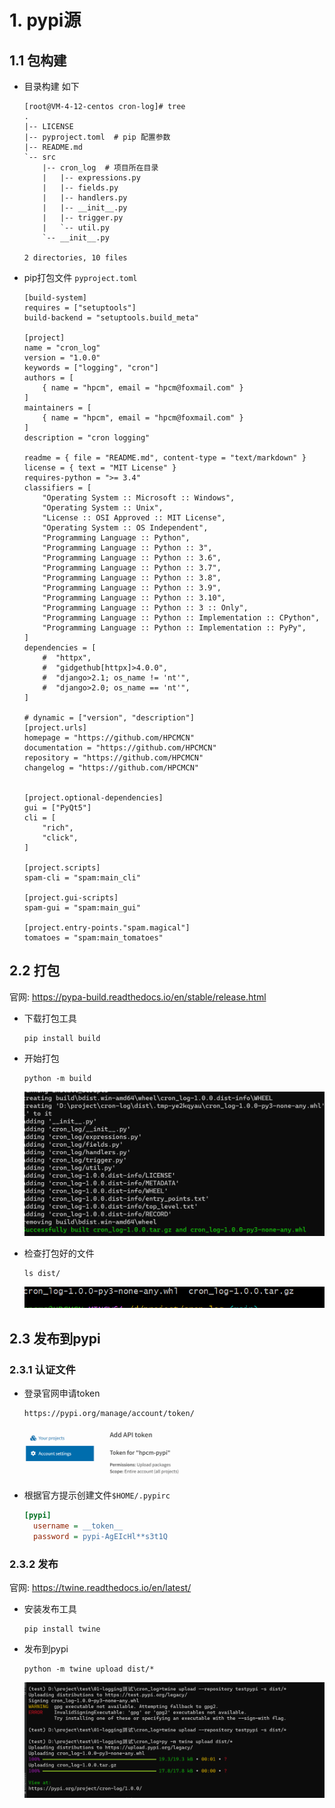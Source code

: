 # 1. pypi源

## 1.1 包构建

* 目录构建 如下

  ```shell
  [root@VM-4-12-centos cron-log]# tree
  .
  |-- LICENSE
  |-- pyproject.toml  # pip 配置参数
  |-- README.md
  `-- src
      |-- cron_log  # 项目所在目录
      |   |-- expressions.py
      |   |-- fields.py
      |   |-- handlers.py
      |   |-- __init__.py
      |   |-- trigger.py
      |   `-- util.py
      `-- __init__.py
  
  2 directories, 10 files
  ```

* pip打包文件 `pyproject.toml`

  ```
  [build-system]
  requires = ["setuptools"]
  build-backend = "setuptools.build_meta"
  
  [project]
  name = "cron_log"
  version = "1.0.0"
  keywords = ["logging", "cron"]
  authors = [
      { name = "hpcm", email = "hpcm@foxmail.com" }
  ]
  maintainers = [
      { name = "hpcm", email = "hpcm@foxmail.com" }
  ]
  description = "cron logging"
  
  readme = { file = "README.md", content-type = "text/markdown" }
  license = { text = "MIT License" }
  requires-python = ">= 3.4"
  classifiers = [
      "Operating System :: Microsoft :: Windows",
      "Operating System :: Unix",
      "License :: OSI Approved :: MIT License",
      "Operating System :: OS Independent",
      "Programming Language :: Python",
      "Programming Language :: Python :: 3",
      "Programming Language :: Python :: 3.6",
      "Programming Language :: Python :: 3.7",
      "Programming Language :: Python :: 3.8",
      "Programming Language :: Python :: 3.9",
      "Programming Language :: Python :: 3.10",
      "Programming Language :: Python :: 3 :: Only",
      "Programming Language :: Python :: Implementation :: CPython",
      "Programming Language :: Python :: Implementation :: PyPy",
  ]
  dependencies = [
      #  "httpx",
      #  "gidgethub[httpx]>4.0.0",
      #  "django>2.1; os_name != 'nt'",
      #  "django>2.0; os_name == 'nt'",
  ]
  
  # dynamic = ["version", "description"]
  [project.urls]
  homepage = "https://github.com/HPCMCN"
  documentation = "https://github.com/HPCMCN"
  repository = "https://github.com/HPCMCN"
  changelog = "https://github.com/HPCMCN"
  
  
  [project.optional-dependencies]
  gui = ["PyQt5"]
  cli = [
      "rich",
      "click",
  ]
  
  [project.scripts]
  spam-cli = "spam:main_cli"
  
  [project.gui-scripts]
  spam-gui = "spam:main_gui"
  
  [project.entry-points."spam.magical"]
  tomatoes = "spam:main_tomatoes"
  ```

## 2.2 打包

官网:  https://pypa-build.readthedocs.io/en/stable/release.html

* 下载打包工具

  ```shell
  pip install build
  ```

* 开始打包

  ```shell
  python -m build
  ```

  ![image-20230202165553268](02-%E8%87%AA%E5%AE%9A%E4%B9%89packages/.image/01-setup/image-20230202165553268.png)

* 检查打包好的文件

  ```shell
  ls dist/
  ```

  ![image-20230202165710108](02-%E8%87%AA%E5%AE%9A%E4%B9%89packages/.image/01-setup/image-20230202165710108.png)

## 2.3 发布到pypi

### 2.3.1 认证文件

* 登录官网申请token

  ```html
  https://pypi.org/manage/account/token/
  ```

  ![image-20230202170023628](02-%E8%87%AA%E5%AE%9A%E4%B9%89packages/.image/01-setup/image-20230202170023628.png)

* 根据官方提示创建文件`$HOME/.pypirc`

  ```cfg
  [pypi]
    username = __token__
    password = pypi-AgEIcHl**s3t1Q
  ```

### 2.3.2 发布

官网: https://twine.readthedocs.io/en/latest/

* 安装发布工具

  ```shell
  pip install twine
  ```

* 发布到pypi

  ```shell
  python -m twine upload dist/*
  ```

  ![image-20230202170337440](02-%E8%87%AA%E5%AE%9A%E4%B9%89packages/.image/01-setup/image-20230202170337440.png)
